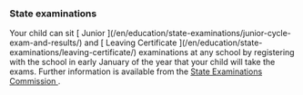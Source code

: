 ###  State examinations

Your child can sit [ Junior ](/en/education/state-examinations/junior-cycle-
exam-and-results/) and [ Leaving Certificate ](/en/education/state-
examinations/leaving-certificate/) examinations at any school by registering
with the school in early January of the year that your child will take the
exams. Further information is available from the [ State Examinations
Commission ](http://www.examinations.ie) .
